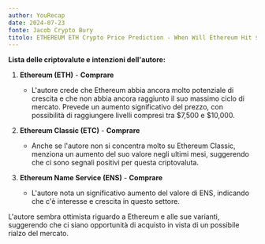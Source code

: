 ```yaml
---
author: YouRecap
date: 2024-07-23
fonte: Jacob Crypto Bury
titolo: ETHEREUM ETH Crypto Price Prediction - When Will Ethereum Hit $7,500?!
---
```


**Lista delle criptovalute e intenzioni dell'autore:**

1. **Ethereum (ETH)** - **Comprare**
   - L'autore crede che Ethereum abbia ancora molto potenziale di crescita e che non abbia ancora raggiunto il suo massimo ciclo di mercato. Prevede un aumento significativo del prezzo, con possibilità di raggiungere livelli compresi tra $7,500 e $10,000.

2. **Ethereum Classic (ETC)** - **Comprare**
   - Anche se l'autore non si concentra molto su Ethereum Classic, menziona un aumento del suo valore negli ultimi mesi, suggerendo che ci sono segnali positivi per questa criptovaluta.

3. **Ethereum Name Service (ENS)** - **Comprare**
   - L'autore nota un significativo aumento del valore di ENS, indicando che c'è interesse e crescita in questo settore.

L'autore sembra ottimista riguardo a Ethereum e alle sue varianti, suggerendo che ci siano opportunità di acquisto in vista di un possibile rialzo del mercato.
